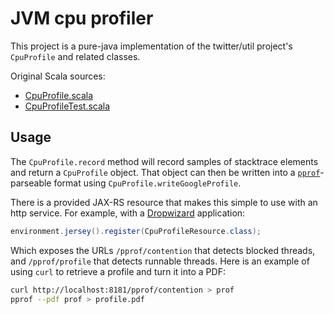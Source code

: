 # JVM cpu profiler

This project is a pure-java implementation of the twitter/util project's `CpuProfile` and related classes.

Original Scala sources:

  * [CpuProfile.scala](https://github.com/twitter/util/blob/develop/util-jvm/src/main/scala/com/twitter/jvm/CpuProfile.scala)
  * [CpuProfileTest.scala](https://github.com/twitter/util/blob/develop/util-jvm/src/test/scala/com/twitter/jvm/CpuProfileTest.scala)
  
## Usage

The `CpuProfile.record` method will record samples of stacktrace elements and return a `CpuProfile` object. That object
can then be written into a [`pprof`](https://github.com/gperftools/gperftools)-parseable format using
`CpuProfile.writeGoogleProfile`.

There is a provided JAX-RS resource that makes this simple to use with an http service. For example, with a
[Dropwizard](http://dropwizard.io/) application:

```java 
environment.jersey().register(CpuProfileResource.class);
```

Which exposes the URLs `/pprof/contention` that detects blocked threads, and `/pprof/profile` that detects runnable
threads. Here is an example of using `curl` to retrieve a profile and turn it into a PDF:

```bash
curl http://localhost:8181/pprof/contention > prof
pprof --pdf prof > profile.pdf
```